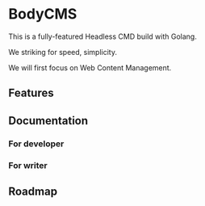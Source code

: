 # BodyCMS

This is a fully-featured Headless CMD build with Golang.

We striking for speed, simplicity.

We will first focus on Web Content Management.


## Features

## Documentation

### For developer

### For writer

## Roadmap